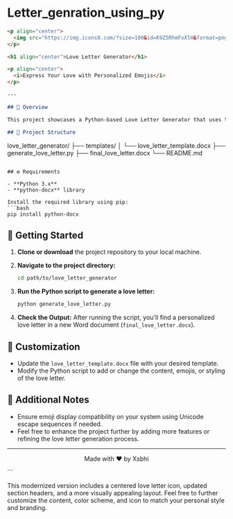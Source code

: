 # Letter_genration_using_py

```markdown
<p align="center">
  <img src="https://img.icons8.com/?size=100&id=K9Z5RhmFxXlH&format=png&color=000000" alt="Love Letter Icon" width="200" height="200">
</p>

<h1 align="center">Love Letter Generator</h1>

<p align="center">
  <i>Express Your Love with Personalized Emojis</i>
</p>

---

## 💌 Overview

This project showcases a Python-based Love Letter Generator that uses the `python-docx` library to create heartfelt and visually appealing love letters with emojis.

## 📁 Project Structure

```
love_letter_generator/
    ├── templates/
    │    └── love_letter_template.docx
    ├── generate_love_letter.py
    ├── final_love_letter.docx
    └── README.md
```

## ⚙️ Requirements

- **Python 3.x**
- **python-docx** library

Install the required library using pip:
```bash
pip install python-docx
```

## 🚀 Getting Started

1. **Clone or download** the project repository to your local machine.

2. **Navigate to the project directory:**
   ```bash
   cd path/to/love_letter_generator
   ```

3. **Run the Python script to generate a love letter:**
   ```bash
   python generate_love_letter.py
   ```

4. **Check the Output:**
   After running the script, you'll find a personalized love letter in a new Word document (`final_love_letter.docx`).

## 🎨 Customization

- Update the `love_letter_template.docx` file with your desired template.
- Modify the Python script to add or change the content, emojis, or styling of the love letter.

## 📝 Additional Notes

- Ensure emoji display compatibility on your system using Unicode escape sequences if needed.
- Feel free to enhance the project further by adding more features or refining the love letter generation process.

---

<p align="center">
  Made with ❤️ by Xsbhi
</p>
```

This modernized version includes a centered love letter icon, updated section headers, and a more visually appealing layout. Feel free to further customize the content, color scheme, and icon to match your personal style and branding.  
